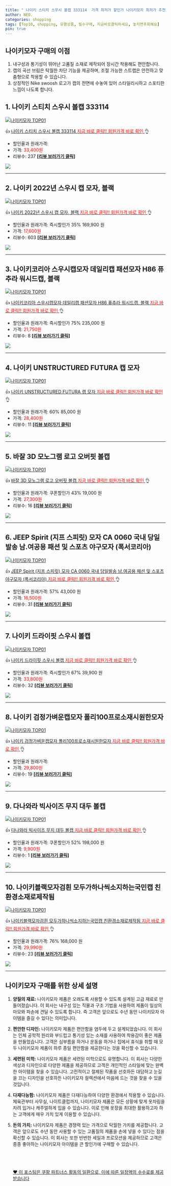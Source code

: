 ```yaml
---
title: " 나이키 스티치 스우시 볼캡 333114  가격 최저가 할인가 나이키모자 최저가 추천 제품 비교"
author: NEO.
categories: shopping
tags: [Top10, shopping, 유행상품, 필수구매, 지금바로클릭하세요, 놓치면후회해요]
pin: true
---
```

## 나이키모자 구매의 이점
1. 내구성과 통기성이 뛰어난 고품질 소재로 제작되어 장시간 착용해도 편안합니다.
2. 캡의 곡선 브림은 탁월한 차단 기능을 제공하며, 조절 가능한 스트랩은 안전하고 맞춤형으로 착용할 수 있습니다.
3. 상징적인 Nike swoosh 로고가 캡의 전면에 수놓여 있어 스타일리시하고 스포티한 느낌이 나도록 합니다.

   

## 1.  나이키 스티치 스우시 볼캡 333114 

[![나이키모자 TOP01](https://thumbnail10.coupangcdn.com/thumbnails/remote/490x490ex/image/retail/images/2023/10/31/17/5/53119520-7444-477f-bf99-bb4376d9ead8.jpg)](https://link.coupang.com/re/AFFSDP?lptag=AF3617701&subid=GithubCoopas&pageKey=6714198495&traceid=V0-153&itemId=20550465223&vendorItemId=87626634774)


👍 [ 나이키 스티치 스우시 볼캡 333114  <font color=red> 지금 바로 클릭!! 회원가격 바로 확인 </font> ](https://link.coupang.com/re/AFFSDP?lptag=AF3617701&subid=GithubCoopas&pageKey=6714198495&traceid=V0-153&itemId=20550465223&vendorItemId=87626634774) 👌 


- 할인율과 원래가격: 
- 가격: <span style='color:red'>33,400원</span>
- 리뷰수: 237  [**[리뷰 보러가기 클릭]**](https://link.coupang.com/re/AFFSDP?lptag=AF3617701&subid=GithubCoopas&pageKey=6714198495&traceid=V0-153&itemId=20550465223&vendorItemId=87626634774)

[![](/discount_price.png)](https://link.coupang.com/re/AFFSDP?lptag=AF3617701&subid=GithubCoopas&pageKey=6714198495&traceid=V0-153&itemId=20550465223&vendorItemId=87626634774)

---


   

## 2.  나이키 2022년 스우시 캡 모자, 블랙 

[![나이키모자 TOP01](https://thumbnail10.coupangcdn.com/thumbnails/remote/490x490ex/image/vendor_inventory/6290/969373730fc37fe78d26239be398c5c1b909834a9286bd03f2899449a4cd.jpg)](https://link.coupang.com/re/AFFSDP?lptag=AF3617701&subid=GithubCoopas&pageKey=6718519779&traceid=V0-153&itemId=15620112736&vendorItemId=88254277720)


👍 [ 나이키 2022년 스우시 캡 모자, 블랙  <font color=red> 지금 바로 클릭!! 회원가격 바로 확인 </font> ](https://link.coupang.com/re/AFFSDP?lptag=AF3617701&subid=GithubCoopas&pageKey=6718519779&traceid=V0-153&itemId=15620112736&vendorItemId=88254277720) 👌 


- 할인율과 원래가격: 즉시할인가 35%  169,900   원
- 가격: <span style='color:red'>17,600원</span>
- 리뷰수: 603  [**[리뷰 보러가기 클릭]**](https://link.coupang.com/re/AFFSDP?lptag=AF3617701&subid=GithubCoopas&pageKey=6718519779&traceid=V0-153&itemId=15620112736&vendorItemId=88254277720)

[![](/discount_price.png)](https://link.coupang.com/re/AFFSDP?lptag=AF3617701&subid=GithubCoopas&pageKey=6718519779&traceid=V0-153&itemId=15620112736&vendorItemId=88254277720)

---


   

## 3.  나이키코리아 스우시캡모자 데일리캡 패션모자 H86 퓨추라 워시드캡, 블랙 

[![나이키모자 TOP01](https://thumbnail10.coupangcdn.com/thumbnails/remote/490x490ex/image/vendor_inventory/1510/30cd5529cb6370fe59ef42d362db9aa30fdf4d1745ba1f42ab359ce25a73.jpg)](https://link.coupang.com/re/AFFSDP?lptag=AF3617701&subid=GithubCoopas&pageKey=7696319505&traceid=V0-153&itemId=20594005646&vendorItemId=88124563819)


👍 [ 나이키코리아 스우시캡모자 데일리캡 패션모자 H86 퓨추라 워시드캡, 블랙  <font color=red> 지금 바로 클릭!! 회원가격 바로 확인 </font> ](https://link.coupang.com/re/AFFSDP?lptag=AF3617701&subid=GithubCoopas&pageKey=7696319505&traceid=V0-153&itemId=20594005646&vendorItemId=88124563819) 👌 


- 할인율과 원래가격: 즉시할인가 75%  235,000   원
- 가격: <span style='color:red'>21,750원</span>
- 리뷰수: 8  [**[리뷰 보러가기 클릭]**](https://link.coupang.com/re/AFFSDP?lptag=AF3617701&subid=GithubCoopas&pageKey=7696319505&traceid=V0-153&itemId=20594005646&vendorItemId=88124563819)

[![](/discount_price.png)](https://link.coupang.com/re/AFFSDP?lptag=AF3617701&subid=GithubCoopas&pageKey=7696319505&traceid=V0-153&itemId=20594005646&vendorItemId=88124563819)

---


   

## 4.  나이키 UNSTRUCTURED FUTURA 캡 모자 

[![나이키모자 TOP01](https://thumbnail9.coupangcdn.com/thumbnails/remote/490x490ex/image/retail/images/2024/01/30/12/1/ed768850-c15e-4006-aa52-d77b2fa0133b.jpg)](https://link.coupang.com/re/AFFSDP?lptag=AF3617701&subid=GithubCoopas&pageKey=7439787763&traceid=V0-153&itemId=19343491245&vendorItemId=88527680817)


👍 [ 나이키 UNSTRUCTURED FUTURA 캡 모자  <font color=red> 지금 바로 클릭!! 회원가격 바로 확인 </font> ](https://link.coupang.com/re/AFFSDP?lptag=AF3617701&subid=GithubCoopas&pageKey=7439787763&traceid=V0-153&itemId=19343491245&vendorItemId=88527680817) 👌 


- 할인율과 원래가격: 60%  85,000   원
- 가격: <span style='color:red'>28,400원</span>
- 리뷰수: 11  [**[리뷰 보러가기 클릭]**](https://link.coupang.com/re/AFFSDP?lptag=AF3617701&subid=GithubCoopas&pageKey=7439787763&traceid=V0-153&itemId=19343491245&vendorItemId=88527680817)

[![](/discount_price.png)](https://link.coupang.com/re/AFFSDP?lptag=AF3617701&subid=GithubCoopas&pageKey=7439787763&traceid=V0-153&itemId=19343491245&vendorItemId=88527680817)

---


   

## 5.  바잘 3D 모노그램 로고 오버핏 볼캡 

[![나이키모자 TOP01](https://thumbnail9.coupangcdn.com/thumbnails/remote/490x490ex/image/rs_quotation_api/kkjxu6sg/eafd317cd18341859f24f57f3ddbdcc4.jpg)](https://link.coupang.com/re/AFFSDP?lptag=AF3617701&subid=GithubCoopas&pageKey=5172377985&traceid=V0-153&itemId=7139082725&vendorItemId=74102003630)


👍 [ 바잘 3D 모노그램 로고 오버핏 볼캡  <font color=red> 지금 바로 클릭!! 회원가격 바로 확인 </font> ](https://link.coupang.com/re/AFFSDP?lptag=AF3617701&subid=GithubCoopas&pageKey=5172377985&traceid=V0-153&itemId=7139082725&vendorItemId=74102003630) 👌 


- 할인율과 원래가격: 쿠폰할인가 43%  19,000   원
- 가격: <span style='color:red'>27,300원</span>
- 리뷰수: 16  [**[리뷰 보러가기 클릭]**](https://link.coupang.com/re/AFFSDP?lptag=AF3617701&subid=GithubCoopas&pageKey=5172377985&traceid=V0-153&itemId=7139082725&vendorItemId=74102003630)

[![](/discount_price.png)](https://link.coupang.com/re/AFFSDP?lptag=AF3617701&subid=GithubCoopas&pageKey=5172377985&traceid=V0-153&itemId=7139082725&vendorItemId=74102003630)

---


   

## 6.  JEEP Spirit (지프 스피릿) 모자 CA 0060 국내 당일발송 남.여공용 패션 및 스포츠 야구모자 (폭서코리아) 

[![나이키모자 TOP01](https://thumbnail8.coupangcdn.com/thumbnails/remote/490x490ex/image/vendor_inventory/2161/e9e890225955cef1b80ed834c221b26bed1b90c8842ce4d34dd98690269f.jpg)](https://link.coupang.com/re/AFFSDP?lptag=AF3617701&subid=GithubCoopas&pageKey=5381227230&traceid=V0-153&itemId=7993709019&vendorItemId=75282656177)


👍 [ JEEP Spirit (지프 스피릿) 모자 CA 0060 국내 당일발송 남.여공용 패션 및 스포츠 야구모자 (폭서코리아)  <font color=red> 지금 바로 클릭!! 회원가격 바로 확인 </font> ](https://link.coupang.com/re/AFFSDP?lptag=AF3617701&subid=GithubCoopas&pageKey=5381227230&traceid=V0-153&itemId=7993709019&vendorItemId=75282656177) 👌 


- 할인율과 원래가격: 57%  43,000   원
- 가격: <span style='color:red'>16,500원</span>
- 리뷰수: 31  [**[리뷰 보러가기 클릭]**](https://link.coupang.com/re/AFFSDP?lptag=AF3617701&subid=GithubCoopas&pageKey=5381227230&traceid=V0-153&itemId=7993709019&vendorItemId=75282656177)

[![](/discount_price.png)](https://link.coupang.com/re/AFFSDP?lptag=AF3617701&subid=GithubCoopas&pageKey=5381227230&traceid=V0-153&itemId=7993709019&vendorItemId=75282656177)

---


   

## 7.  나이키 드라이핏 스우시 볼캡 

[![나이키모자 TOP01](https://thumbnail8.coupangcdn.com/thumbnails/remote/490x490ex/image/retail/images/2023/11/03/18/6/3d9a99b6-c3f5-46ba-960d-0ec2c55d205c.jpg)](https://link.coupang.com/re/AFFSDP?lptag=AF3617701&subid=GithubCoopas&pageKey=7695050667&traceid=V0-153&itemId=20587397850&vendorItemId=87662319257)


👍 [ 나이키 드라이핏 스우시 볼캡  <font color=red> 지금 바로 클릭!! 회원가격 바로 확인 </font> ](https://link.coupang.com/re/AFFSDP?lptag=AF3617701&subid=GithubCoopas&pageKey=7695050667&traceid=V0-153&itemId=20587397850&vendorItemId=87662319257) 👌 


- 할인율과 원래가격: 즉시할인가 67%  39,900   원
- 가격: <span style='color:red'>33,800원</span>
- 리뷰수: 32  [**[리뷰 보러가기 클릭]**](https://link.coupang.com/re/AFFSDP?lptag=AF3617701&subid=GithubCoopas&pageKey=7695050667&traceid=V0-153&itemId=20587397850&vendorItemId=87662319257)

[![](/discount_price.png)](https://link.coupang.com/re/AFFSDP?lptag=AF3617701&subid=GithubCoopas&pageKey=7695050667&traceid=V0-153&itemId=20587397850&vendorItemId=87662319257)

---


   

## 8.  나이키 검정가벼운캡모자 폴리100프로소재시원한모자 

[![나이키모자 TOP01](https://thumbnail9.coupangcdn.com/thumbnails/remote/490x490ex/image/vendor_inventory/9067/01e598939d4d5de8f61bd59d6c67de4e965c4419fba200d808fdce39dbe3.JPG)](https://link.coupang.com/re/AFFSDP?lptag=AF3617701&subid=GithubCoopas&pageKey=7322033867&traceid=V0-153&itemId=18781700954&vendorItemId=88527138450)


👍 [ 나이키 검정가벼운캡모자 폴리100프로소재시원한모자  <font color=red> 지금 바로 클릭!! 회원가격 바로 확인 </font> ](https://link.coupang.com/re/AFFSDP?lptag=AF3617701&subid=GithubCoopas&pageKey=7322033867&traceid=V0-153&itemId=18781700954&vendorItemId=88527138450) 👌 


- 할인율과 원래가격: 
- 가격: <span style='color:red'>29,800원</span>
- 리뷰수: 19  [**[리뷰 보러가기 클릭]**](https://link.coupang.com/re/AFFSDP?lptag=AF3617701&subid=GithubCoopas&pageKey=7322033867&traceid=V0-153&itemId=18781700954&vendorItemId=88527138450)

[![](/discount_price.png)](https://link.coupang.com/re/AFFSDP?lptag=AF3617701&subid=GithubCoopas&pageKey=7322033867&traceid=V0-153&itemId=18781700954&vendorItemId=88527138450)

---


   

## 9.  다나와라 빅사이즈 무지 대두 볼캡 

[![나이키모자 TOP01](https://thumbnail10.coupangcdn.com/thumbnails/remote/490x490ex/image/vendor_inventory/8838/b6d365ce70a40ce98f6172351c5f85850506bb3b5fce9a755ed3624699be.jpg)](https://link.coupang.com/re/AFFSDP?lptag=AF3617701&subid=GithubCoopas&pageKey=6410911322&traceid=V0-153&itemId=13747982819&vendorItemId=83394287517)


👍 [ 다나와라 빅사이즈 무지 대두 볼캡  <font color=red> 지금 바로 클릭!! 회원가격 바로 확인 </font> ](https://link.coupang.com/re/AFFSDP?lptag=AF3617701&subid=GithubCoopas&pageKey=6410911322&traceid=V0-153&itemId=13747982819&vendorItemId=83394287517) 👌 


- 할인율과 원래가격: 쿠폰할인가 52%  198,000   원
- 가격: <span style='color:red'>9,900원</span>
- 리뷰수: 1  [**[리뷰 보러가기 클릭]**](https://link.coupang.com/re/AFFSDP?lptag=AF3617701&subid=GithubCoopas&pageKey=6410911322&traceid=V0-153&itemId=13747982819&vendorItemId=83394287517)

[![](/discount_price.png)](https://link.coupang.com/re/AFFSDP?lptag=AF3617701&subid=GithubCoopas&pageKey=6410911322&traceid=V0-153&itemId=13747982819&vendorItemId=83394287517)

---


   

## 10.  나이키블랙모자검흰 모두가하나씩소지하는국민캡 친환경소재로제작됨 

[![나이키모자 TOP01](https://thumbnail9.coupangcdn.com/thumbnails/remote/490x490ex/image/vendor_inventory/086a/2eebe4090b9cf4e999a72a20a1953db6d7cad4290af42e5ac649c62bbd28.JPG)](https://link.coupang.com/re/AFFSDP?lptag=AF3617701&subid=GithubCoopas&pageKey=7698949808&traceid=V0-153&itemId=20607858016&vendorItemId=87682420593)


👍 [ 나이키블랙모자검흰 모두가하나씩소지하는국민캡 친환경소재로제작됨  <font color=red> 지금 바로 클릭!! 회원가격 바로 확인 </font> ](https://link.coupang.com/re/AFFSDP?lptag=AF3617701&subid=GithubCoopas&pageKey=7698949808&traceid=V0-153&itemId=20607858016&vendorItemId=87682420593) 👌 


- 할인율과 원래가격: 76%  168,000   원
- 가격: <span style='color:red'>29,990원</span>
- 리뷰수: 23  [**[리뷰 보러가기 클릭]**](https://link.coupang.com/re/AFFSDP?lptag=AF3617701&subid=GithubCoopas&pageKey=7698949808&traceid=V0-153&itemId=20607858016&vendorItemId=87682420593)

[![](/discount_price.png)](https://link.coupang.com/re/AFFSDP?lptag=AF3617701&subid=GithubCoopas&pageKey=7698949808&traceid=V0-153&itemId=20607858016&vendorItemId=87682420593)

---
## 나이키모자 구매를 위한 상세 설명
1. **양질의 재료:** 나이키모자 제품은 오래도록 사용할 수 있도록 설계된 고급 재료로 만들어졌습니다. 이 회사는 내구성 있는 직물과 구조 기법을 사용하여 제품이 일상의 마모와 파손에 견딜 수 있도록 합니다. 즉 고객은 앞으로도 수년 동안 나이키모자 아이템을 즐길 수 있다는 의미입니다.


2. **편안한 디자인:** 나이키모자 제품은 편안함을 염두에 두고 설계되었습니다. 이 회사는 인체 공학적 원리와 부드럽고 통기성 있는 소재를 사용하여 착용감이 좋은 제품을 만들었습니다. 고객은 심부름을 하거나 운동을 하거나 집에서 휴식을 취할 때 모두 나이키모자 제품이 하루 종일 편안함을 제공한다는 것을 확신할 수 있습니다.


3. **세련된 미학:** 나이키모자 제품은 세련된 미학으로도 유명합니다. 이 회사는 다양한 색상과 디자인으로 다양한 제품을 제공하므로 고객은 개인적인 스타일에 맞는 완벽한 아이템을 찾을 수 있습니다. 고전적이고 절제된 작품을 선호하든 대담하고 눈길을 끄는 디자인을 선호하든 나이키모자 컬렉션에서 마음에 드는 것을 찾을 수 있을 것입니다.


4. **다재다능함:** 나이키모자 제품은 다재다능하여 다양한 환경에서 착용할 수 있습니다. 체육관부터 사무실, 나이트클럽까지, 나이키모자 제품은 모든 상황에 맞게 옷차림을 차려 입거나 캐주얼하게 입을 수 있습니다. 이로 인해 옷장을 최대한 활용하고자 하는 고객에게 매우 가치 있게 이용할 수 있습니다.


5. **돈의 가치:** 나이키모자 제품은 경쟁력 있는 가격으로 탁월한 가치를 제공합니다. 고객은 앞으로도 수년 동안 사용할 수 있는 고품질의 제품을 손에 넣을 수 있다는 점을 확신할 수 있습니다. 이 회사는 또한 빈번한 세일과 프로모션을 제공하므로 고객은 종종 좋아하는 나이키모자 아이템을 큰 할인가에 구매할 수 있습니다.<br><br><br><br><br> [ ❤  이 포스팅은 쿠팡 파트너스 활동의 일환으로, 이에 따른 일정액의 수수료를 제공받습니다](https://link.coupang.com/a/bcEFyh)